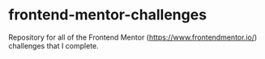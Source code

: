 # frontend-mentor-challenges
Repository for all of the Frontend Mentor (https://www.frontendmentor.io/) challenges that I complete.
